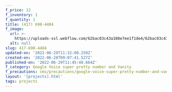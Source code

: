 ```yaml
---
f_price: 12
f_inventory: 1
f_quantity: 1
title: ‪(417) 698-4484
f_image:
  url: >-
    https://uploads-ssl.webflow.com/62bac03c43a108e7ee1f1de4/62bac03c43a1087e3b1f1e01_download1.png
  alt: null
slug: 417-698-4484
updated-on: '2022-06-29T11:32:00.259Z'
created-on: '2022-06-28T09:07:41.527Z'
published-on: '2022-06-29T11:45:48.664Z'
f_category: Google Voice super pretty number and Vanity
f_precautions: cms/precautions/google-voice-super-pretty-number-and-vanity.md
layout: '[projects].html'
tags: projects
---
```



